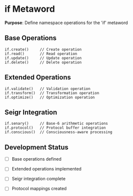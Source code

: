 # if Metaword

**Purpose**: Define namespace operations for the 'if' metaword

## Base Operations

```hyphos
if.create()     // Create operation
if.read()       // Read operation  
if.update()     // Update operation
if.delete()     // Delete operation
```

## Extended Operations

```hyphos
if.validate()   // Validation operation
if.transform()  // Transformation operation
if.optimize()   // Optimization operation
```

## Seigr Integration

```hyphos
if.senary()     // Base-6 arithmetic operations
if.protocol()   // Protocol buffer integration
if.conscious()  // Consciousness-aware processing
```

## Development Status

- [ ] Base operations defined
- [ ] Extended operations implemented  
- [ ] Seigr integration complete
- [ ] Protocol mappings created

